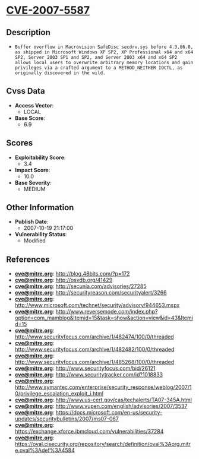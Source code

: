 
# [CVE-2007-5587](http://blog.48bits.com/?p=172)

## Description

- `Buffer overflow in Macrovision SafeDisc secdrv.sys before 4.3.86.0, as shipped in Microsoft Windows XP SP2, XP Professional x64 and x64 SP2, Server 2003 SP1 and SP2, and Server 2003 x64 and x64 SP2 allows local users to overwrite arbitrary memory locations and gain privileges via a crafted argument to a METHOD_NEITHER IOCTL, as originally discovered in the wild.`

## Cvss Data

- **Access Vector**:
  - LOCAL
- **Base Score**:
  - 6.9

## Scores

- **Exploitability Score**:
  - 3.4
- **Impact Score**:
  - 10.0
- **Base Severity**:
  - MEDIUM

## Other Information

- **Publish Date**:
  - 2007-10-19 21:17:00
- **Vulnerability Status**:
  - Modified

## References

- **cve@mitre.org**: http://blog.48bits.com/?p=172
- **cve@mitre.org**: http://osvdb.org/41429
- **cve@mitre.org**: http://secunia.com/advisories/27285
- **cve@mitre.org**: http://securityreason.com/securityalert/3266
- **cve@mitre.org**: http://www.microsoft.com/technet/security/advisory/944653.mspx
- **cve@mitre.org**: http://www.reversemode.com/index.php?option=com_mamblog&Itemid=15&task=show&action=view&id=43&Itemid=15
- **cve@mitre.org**: http://www.securityfocus.com/archive/1/482474/100/0/threaded
- **cve@mitre.org**: http://www.securityfocus.com/archive/1/482482/100/0/threaded
- **cve@mitre.org**: http://www.securityfocus.com/archive/1/485268/100/0/threaded
- **cve@mitre.org**: http://www.securityfocus.com/bid/26121
- **cve@mitre.org**: http://www.securitytracker.com/id?1018833
- **cve@mitre.org**: http://www.symantec.com/enterprise/security_response/weblog/2007/10/privilege_escalation_exploit_i.html
- **cve@mitre.org**: http://www.us-cert.gov/cas/techalerts/TA07-345A.html
- **cve@mitre.org**: http://www.vupen.com/english/advisories/2007/3537
- **cve@mitre.org**: https://docs.microsoft.com/en-us/security-updates/securitybulletins/2007/ms07-067
- **cve@mitre.org**: https://exchange.xforce.ibmcloud.com/vulnerabilities/37284
- **cve@mitre.org**: https://oval.cisecurity.org/repository/search/definition/oval%3Aorg.mitre.oval%3Adef%3A4584
